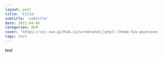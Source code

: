 ```yaml
---
layout: post
title: 'title'
subtitle: 'subtitle'
date: 2021-04-06
categories: 技术
cover: 'https://szc-sun.github.io/screenshot/jekyll-theme-h2o-postcover.png'
tags: test
---
```


test